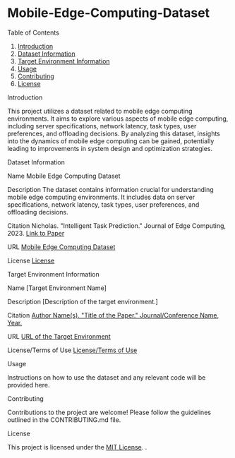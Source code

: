 # Mobile-Edge-Computing-Dataset


 Table of Contents

1. [Introduction](introduction)
2. [Dataset Information](dataset-information)
3. [Target Environment Information](target-environment-information)
4. [Usage](usage)
5. [Contributing](contributing)
6. [License](license)

 Introduction

This project utilizes a dataset related to mobile edge computing environments. It aims to explore various aspects of mobile edge computing, including server specifications, network latency, task types, user preferences, and offloading decisions. By analyzing this dataset, insights into the dynamics of mobile edge computing can be gained, potentially leading to improvements in system design and optimization strategies.

 Dataset Information

 Name
Mobile Edge Computing Dataset

 Description
The dataset contains information crucial for understanding mobile edge computing environments. It includes data on server specifications, network latency, task types, user preferences, and offloading decisions.

 Citation
Nicholas. "Intelligent Task Prediction." Journal of Edge Computing, 2023. [Link to Paper](https://example.com/paper)

 URL
[Mobile Edge Computing Dataset](https://github.com/nicsdee/Mobile-Edge-Computing-Dataset/blob/main/mobile_edge_dataset.csv)

 License
[License](https://github.com/nicsdee/Mobile-Edge-Computing-Dataset/blob/main/LICENSE)

 Target Environment Information

 Name
[Target Environment Name]

 Description
[Description of the target environment.]

 Citation
[Author Name(s). "Title of the Paper." Journal/Conference Name, Year.](link_to_paper)

 URL
[URL of the Target Environment](link_to_target_environment)

 License/Terms of Use
[License/Terms of Use](link_to_license)

 Usage

Instructions on how to use the dataset and any relevant code will be provided here.

 Contributing

Contributions to the project are welcome! Please follow the guidelines outlined in the CONTRIBUTING.md file.

 License

This project is licensed under the [MIT License](https://opensource.org/licenses/MIT).
.
